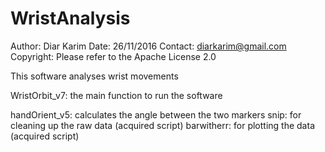 # WristAnalysis

Author: Diar Karim
Date: 26/11/2016
Contact: diarkarim@gmail.com
Copyright: Please refer to the Apache License 2.0

This software analyses wrist movements

WristOrbit_v7: the main function to run the software

handOrient_v5:  calculates the angle between the two markers
snip: for       cleaning up the raw data (acquired script)
barwitherr:     for plotting the data (acquired script)
